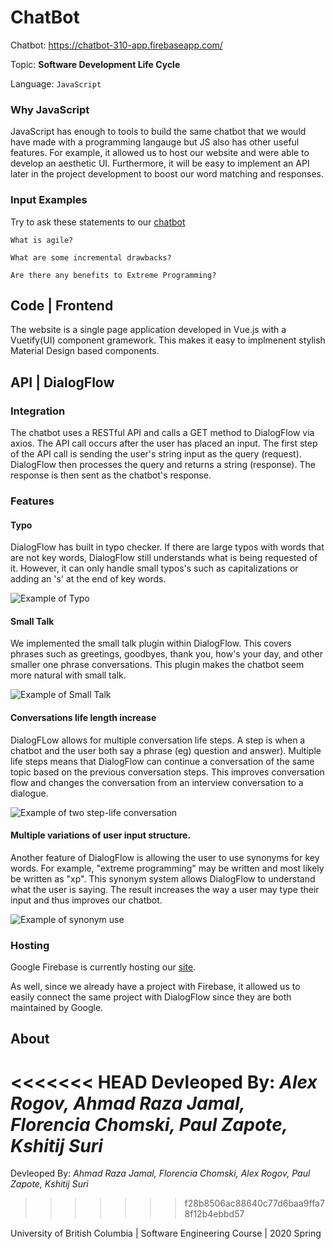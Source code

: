 
# ChatBot 

Chatbot: https://chatbot-310-app.firebaseapp.com/

Topic: **Software Development Life Cycle**

Language: ``` JavaScript ```

### Why JavaScript 
JavaScript has enough to tools to build the same chatbot that we would have made with a programming langauge but JS also has other useful features. For example, it allowed us to host our website and were able to develop an aesthetic UI. Furthermore, it will be easy to implement an API later in the project development to boost our word matching and responses.

### Input Examples
Try to ask these statements to our [chatbot](https://chatbot-310-app.firebaseapp.com/)

```
What is agile?
```
```
What are some incremental drawbacks?
```
```
Are there any benefits to Extreme Programming?
```


## Code | Frontend

The website is a single page application developed in Vue.js with a Vuetify(UI) component gramework. This makes it easy to implmenent stylish Material Design based components.

## API | DialogFlow  

### Integration

The chatbot uses a RESTful API and calls a GET method to DialogFlow via axios. The API call occurs after the user has placed an input. The first step of the API call is sending the user's string input as the query (request). DialogFlow then processes the query and returns a string (response). The response is then sent as the chatbot's response.

### Features

#### Typo 

DialogFlow has built in typo checker. If there are large typos with words that are not key words, DialogFlow still understands what is being requested of it. However, it can only handle small typos's such as capitalizations or adding an 's' at the end of key words.

![Example of Typo](https://github.com/rogov-dvp/ChatBot-COSC-310/blob/master/README_Images/Typo.png)

#### Small Talk

We implemented the small talk plugin within DialogFlow. This covers phrases such as greetings, goodbyes, thank you, how's your day, and other smaller one phrase conversations. This plugin makes the chatbot seem more natural with small talk.

![Example of Small Talk](https://github.com/rogov-dvp/ChatBot-COSC-310/blob/master/README_Images/Small_talk.png)


#### Conversations life length increase

DialogFLow allows for multiple conversation life steps. A step is when a chatbot and the user both say a phrase (eg) question and answer). Multiple life steps means that DialogFlow can continue a conversation of the same topic based on the previous conversation steps. This improves conversation flow and changes the conversation from an interview conversation to a dialogue.

![Example of two step-life conversation](https://github.com/rogov-dvp/ChatBot-COSC-310/blob/master/README_Images/Convo_length_scrum.png)


#### Multiple variations of user input structure.

Another feature of DialogFlow is allowing the user to use synonyms for key words. For example, "extreme programming" may be written and most likely be written as "xp". This synonym system allows DialogFlow to understand what the user is saying. The result increases the way a user may type their input and thus improves our chatbot. 

![Example of synonym use](https://github.com/rogov-dvp/ChatBot-COSC-310/blob/master/README_Images/synonyms.png)


### Hosting

Google Firebase is currently hosting our [site](https://chatbot-310-app.firebaseapp.com/).

As well, since we already have a project with Firebase, it allowed us to easily connect the same project with DialogFlow since they are both maintained by Google.

## About

<<<<<<< HEAD
Devleoped By: *Alex Rogov, Ahmad Raza Jamal, Florencia Chomski, Paul Zapote, Kshitij Suri*
=======
Devleoped By: *Ahmad Raza Jamal, Florencia Chomski, Alex Rogov, Paul Zapote, Kshitij Suri*
>>>>>>> f28b8506ac88640c77d6baa9ffa78f12b4ebbd57

University of British Columbia | Software Engineering Course | 2020 Spring





